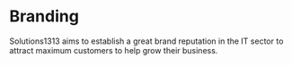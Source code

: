 # Branding
Solutions1313 aims to establish a great brand reputation in the IT sector to attract maximum customers to help grow their business.
